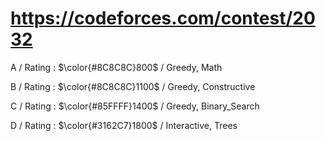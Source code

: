 # https://codeforces.com/contest/2032

A / Rating : $\color{#8C8C8C}800$ / Greedy, Math

B / Rating : $\color{#8C8C8C}1100$ / Greedy, Constructive

C / Rating : $\color{#85FFFF}1400$ / Greedy, Binary_Search

D / Rating : $\color{#3162C7}1800$ / Interactive, Trees

